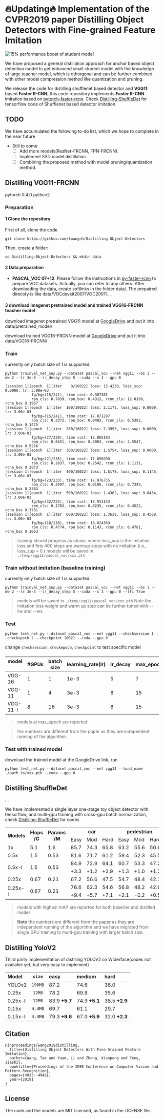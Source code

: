 # 🔥Updating🔥 Implementation of the CVPR2019 paper Distilling Object Detectors with Fine-grained Feature Imitation 


![15\% performance boost of student model](https://github.com/twangnh/Distilling-Object-Detectors/blob/master/image.png)

We have proposed a general distillation approach for anchor based object detection model to get enhanced small student model with the knowledge of large teacher model, which is othorgonal and can be further combined with other model compression method like quantization and pruning.

We release the code for distilling shufflenet based detector and **VGG11** based **Faster R-CNN**, this code repository implements **Faster R-CNN** imitation based on [pytorch-faster-rcnn](https://github.com/jwyang/faster-rcnn.pytorch). Check [Distilling-ShuffleDet](https://github.com/twangnh/Distilling-Object-Detectors-Shuffledet) for tensorflow code of Shufflenet based detector imitation.

## TODO
We have accumulated the following to-do list, which we hope to complete in the near future
- Still to come:
  * [ ] Add more models(ResNet-FRCNN, FPN-FRCNN).
  * [ ] Implement SSD model distillation.
  * [ ] Combining the proposed method with model pruning/quantization method.

## Distilling VGG11-FRCNN
pytorch 0.4.0 python2

### Preparation

#### 1 Clone the repository
First of all, clone the code
```
git clone https://github.com/twangnh/Distilling-Object-Detectors
```

Then, create a folder:
```
cd Distilling-Object-Detectors && mkdir data
```
#### 2 Data preparation

* **PASCAL_VOC 07+12**: Please follow the instructions in [py-faster-rcnn](https://github.com/rbgirshick/py-faster-rcnn#beyond-the-demo-installation-for-training-and-testing-models) to prepare VOC datasets. Actually, you can refer to any others. After downloading the data, create softlinks in the folder data/. The prepaired direcoty is like data/VOCdevkit2007/VOC2007/...

#### 3 download imagenet pretrained model and trained VGG16-FRCNN teacher model
download imagenet pretrained VGG11 model at [GoogleDrive](https://drive.google.com/file/d/13Kvewg9FFg4EgIpRZeZPtIUllDiaE7aY/view?usp=sharing) and put it into data/pretrained_model/

download trained VGG16-FRCNN model at [GoogleDrive](https://drive.google.com/file/d/1RB8wP0Pf7bMv_iArYomVOfq1ikTsaA2O/view?usp=sharing)
and put it into data/VGG16-FRCNN/


### Train
currently only batch size of 1 is supported
```
python trainval_net_sup.py --dataset pascal_voc --net vgg11 --bs 1 --nw 2 --lr 3e-3 --lr_decay_step 5 --cuda --s 1 --gpu 0
```

```
[session 1][epoch  1][iter    0/10022] loss: 13.4238, loss_sup: 0.0000, lr: 3.00e-03
			fg/bg=(15/241), time cost: 0.307381
			rpn_cls: 0.7839, rpn_box: 0.4312, rcnn_cls: 12.0130, rcnn_box 0.1957 
[session 1][epoch  1][iter  100/10022] loss: 2.1172, loss_sup: 0.0000, lr: 3.00e-03
			fg/bg=(15/241), time cost: 17.871297
			rpn_cls: 0.2372, rpn_box: 0.0492, rcnn_cls: 0.5382, rcnn_box 0.1475 
[session 1][epoch  1][iter  200/10022] loss: 2.3993, loss_sup: 0.0000, lr: 3.00e-03
			fg/bg=(27/229), time cost: 17.885193
			rpn_cls: 0.0451, rpn_box: 0.3003, rcnn_cls: 2.5547, rcnn_box 0.5216 
[session 1][epoch  1][iter  300/10022] loss: 1.6754, loss_sup: 0.0000, lr: 3.00e-03
			fg/bg=(21/235), time cost: 17.856990
			rpn_cls: 0.2837, rpn_box: 0.2542, rcnn_cls: 1.1131, rcnn_box 0.2073 
[session 1][epoch  1][iter  400/10022] loss: 1.6178, loss_sup: 0.1145, lr: 3.00e-03
			fg/bg=(23/233), time cost: 17.976755
			rpn_cls: 0.3597, rpn_box: 0.0106, rcnn_cls: 0.7343, rcnn_box 0.2363 
[session 1][epoch  1][iter  500/10022] loss: 1.4362, loss_sup: 9.6434, lr: 3.00e-03
			fg/bg=(32/224), time cost: 17.911143
			rpn_cls: 0.1783, rpn_box: 0.0235, rcnn_cls: 0.4522, rcnn_box 0.3731 
[session 1][epoch  1][iter  600/10022] loss: 1.3638, loss_sup: 8.4568, lr: 3.00e-03
			fg/bg=(18/238), time cost: 18.024369
			rpn_cls: 0.4774, rpn_box: 0.1143, rcnn_cls: 0.4781, rcnn_box 0.1663 
```
>training should progress as above, where loss_sup is the imitation loss and firts 400 steps are warmup steps with no imitation (i.e., loss_sup = 0.)
>models will be saved in ```./temp/vgg11/pascal_voc/xxx.pth```

### Train without imitation (baseline training)
currently only batch size of 1 is supported
```
python trainval_net_sup.py --dataset pascal_voc --net vgg11 --bs 1 --nw 2 --lr 3e-3 --lr_decay_step 5 --cuda --s 1 --gpu 0 --tfi True
```
>models will be saved in ```./temp/vgg11/pascal_voc/xxx.pth```
>Note the imitation loss weight and warm up step can be further tuned with --ilw and --ws

### Test
```
python test_net.py --dataset pascal_voc --net vgg11 --checksession 1 --checkepoch 2 --checkpoint 10021 --cuda --gpu 0
```
change ```checksession```, ```checkepoch```, ```checkpoint``` to test specific model

###
model    | #GPUs | batch size | learning_rate(lr) | lr_decay | max_epoch | mAP | ckpt
-------------|--------|---------|--------|-----|------|-----|----
VGG-16     | 1 | 1 | 1e-3 | 5   | 7   | 70.1 | [GoogleDrive](https://drive.google.com/file/d/1RB8wP0Pf7bMv_iArYomVOfq1ikTsaA2O/view?usp=sharing)
VGG-11     | 1 | 4 | 3e-3 | 8   | 15   | 59.6 | [GoogleDrive](https://drive.google.com/file/d/1dEsOcVxOmm8KTw3J3EwhPXeSABEP1TuN/view?usp=sharing)
VGG-11-I   | 8 | 16| 3e-3 | 8   | 15   | 67.6 **+8.0** | [GoogleDrive](https://drive.google.com/file/d/1mIzuAv_cMTvaSEVRCF8OhS11Em7b-onB/view?usp=sharing)
>models at max_epoch are reported

>the numbers are different from the paper as they are independent running of the algorithm.

### Test with trained model
download the trained model at the GoogleDrive link, run
```
python test_net.py --dataset pascal_voc --net vgg11 --load_name ./path_to/xxx.pth --cuda --gpu 0
```

## Distilling ShuffleDet
...

We have implemented a single layer one-stage toy object detector with tensorflow, and mutli-gpu training with cross-gpu batch normalization, check [Distilling-ShuffleDet](https://github.com/twangnh/Distilling-Object-Detectors-Shuffledet) for codes

<table class="tg">
  <tr>
    <th class="tg-k19b" rowspan="2">Models</th>
    <th class="tg-k19b" rowspan="2">Flops<br>/G</th>
    <th class="tg-gom2" rowspan="2">Params<br>/M</th>
    <th class="tg-gom2" colspan="3">car</th>
    <th class="tg-gom2" colspan="3">pedestrian</th>
    <th class="tg-gom2" colspan="3">cyclist</th>
    <th class="tg-gom2" rowspan="2">mAP</th>
    <th class="tg-gom2" rowspan="2">ckpt</th>
  </tr>
  <tr>
    <td class="tg-gom2">Easy</td>
    <td class="tg-gom2">Mod</td>
    <td class="tg-gom2">Hard</td>
    <td class="tg-gom2">Easy</td>
    <td class="tg-gom2">Mod</td>
    <td class="tg-gom2">Hard</td>
    <td class="tg-gom2">Easy</td>
    <td class="tg-gom2">Mod</td>
    <td class="tg-gom2">Hard</td>
  </tr>
  <tr>
    <td class="tg-k19b">1x</td>
    <td class="tg-k19b">5.1</td>
    <td class="tg-gom2">1.6</td>
    <td class="tg-gom2">85.7</td>
    <td class="tg-gom2">74.3</td>
    <td class="tg-gom2">65.8</td>
    <td class="tg-gom2">63.2</td>
    <td class="tg-gom2">55.6</td>
    <td class="tg-gom2">50.6</td>
    <td class="tg-gom2">69.7</td>
    <td class="tg-gom2">51.0</td>
    <td class="tg-gom2">49.1</td>
    <td class="tg-tzpo">62.8</td>
    <td class="tg-gom2"><a href="https://drive.google.com/file/d/1jTTeyA61ZPDgwrvHeelysTQLUSWbIOul/view?usp=sharing">GoogleDrive</a></td>
  </tr>
  <tr>
    <td class="tg-k19b">0.5x</td>
    <td class="tg-k19b">1.5</td>
    <td class="tg-gom2">0.53</td>
    <td class="tg-gom2">81.6</td>
    <td class="tg-gom2">71.7</td>
    <td class="tg-gom2">61.2</td>
    <td class="tg-gom2">59.4</td>
    <td class="tg-gom2">52.3</td>
    <td class="tg-gom2">45.5</td>
    <td class="tg-gom2">59.7</td>
    <td class="tg-gom2">43.5</td>
    <td class="tg-gom2">42.0</td>
    <td class="tg-tzpo">57.4</td>
    <td class="tg-gom2"><a href="https://drive.google.com/file/d/1SYWeyRLbeDIQZzETKy0oqONe5hvepWqK/view?usp=sharing">GoogleDrive</a></td>
  </tr>
  <tr>
    <td class="tg-k19b" rowspan="2">0.5x-I</td>
    <td class="tg-k19b" rowspan="2">1.5</td>
    <td class="tg-gom2" rowspan="2">0.53</td>
    <td class="tg-gom2">84.9</td>
    <td class="tg-gom2">72.9</td>
    <td class="tg-gom2">64.1</td>
    <td class="tg-gom2">60.7</td>
    <td class="tg-gom2">53.3</td>
    <td class="tg-gom2">47.2</td>
    <td class="tg-gom2">69.0</td>
    <td class="tg-gom2">46.2</td>
    <td class="tg-gom2">44.9</td>
    <td class="tg-tzpo">60.4</td>
    <td class="tg-gom2"><a href="https://drive.google.com/file/d/1TyU7b957pRkD5PGHgoPy6803XAK0oTK3/view?usp=sharing">GoogleDrive</a></td>
  </tr>
  <tr>
    <td class="tg-oesp">+3.3</td>
    <td class="tg-oesp">+1.2</td>
    <td class="tg-oesp">+2.9</td>
    <td class="tg-oesp">+1.3</td>
    <td class="tg-oesp">+1.0</td>
    <td class="tg-oesp">+1.7</td>
    <td class="tg-oesp">+9.3</td>
    <td class="tg-oesp">+2.7</td>
    <td class="tg-oesp">+2.9</td>
    <td class="tg-oesp">+3.0</td>
    <td class="tg-186s"></td>
  </tr>
  <tr>
    <td class="tg-k19b">0.25x</td>
    <td class="tg-k19b">0.67</td>
    <td class="tg-gom2">0.21</td>
    <td class="tg-gom2">67.2</td>
    <td class="tg-gom2">56.6</td>
    <td class="tg-gom2">47.5</td>
    <td class="tg-gom2">54.7</td>
    <td class="tg-gom2">48.4</td>
    <td class="tg-gom2">42.1</td>
    <td class="tg-gom2">49.1</td>
    <td class="tg-gom2">33.3</td>
    <td class="tg-gom2">32.9</td>
    <td class="tg-gom2">48.0</td>
    <td class="tg-gom2"><a href="https://drive.google.com/file/d/1NLTUI7nJx6-6BjncxUx0nJ9vX5FqcS_C/view?usp=sharing">GoogleDrive</a></td>
  </tr>
  <tr>
    <td class="tg-k19b" rowspan="2">0.25x-I</td>
    <td class="tg-k19b" rowspan="2">0.67</td>
    <td class="tg-gom2" rowspan="2">0.21</td>
    <td class="tg-gom2">76.6</td>
    <td class="tg-gom2">62.3</td>
    <td class="tg-gom2">54.6</td>
    <td class="tg-gom2">56.8</td>
    <td class="tg-gom2">48.2</td>
    <td class="tg-gom2">42.6</td>
    <td class="tg-gom2">56.6</td>
    <td class="tg-gom2">37.3</td>
    <td class="tg-gom2">36.5</td>
    <td class="tg-gom2">52.4</td>
    <td class="tg-gom2"><a href="https://drive.google.com/file/d/18J350FX3MSTG5pgvXDXPfuvx0xxbDl1V/view?usp=sharing">GoogleDrive</a></td>
  </tr>
  <tr>
    <td class="tg-186s">+9.4</td>
    <td class="tg-186s">+5.7</td>
    <td class="tg-186s">+7.1</td>
    <td class="tg-186s">+2.1</td>
    <td class="tg-186s">-0.2</td>
    <td class="tg-186s">+0.5</td>
    <td class="tg-186s">+7.5</td>
    <td class="tg-186s">+4.0</td>
    <td class="tg-186s">+3.6</td>
    <td class="tg-186s">+4.4</td>
    <td class="tg-186s"></td>
  </tr>
</table>

>models with highest mAP are reported for both baseline and distilled model

>**Note** the numbers are different from the paper as they are independent running of the algorithm and we have migrated from single GPU training to multi-gpu training with larger batch size.

## Distilling YoloV2

Third party implementation of distilling YOLOV2 on Widerface(codes not available yet, but very easy to implement)

Model   | `size` | easy | medium | hard |
:-------|:----:|:----|:----|:----
YOLOv2  | `190MB` | 87.2 | 74.6 | 36.0 |
0.25x   | `12MB`  | 78.2 | 69.8 | 35.6 |
0.25x-I | `12MB`  | 83.9 **+5.7** | 74.9 **+5.1** | 38.5 **+2.9** |
0.15x   | `4.4MB` | 69.7 | 61.1 | 29.7 |
0.15x-I | `4.4MB` | 79.3 **+9.6** | 67.0 **+5.9** | 32.0 **+2.3** |

## Citation
```
@inproceedings{wang2019distilling,
  title={Distilling Object Detectors With Fine-Grained Feature Imitation},
  author={Wang, Tao and Yuan, Li and Zhang, Xiaopeng and Feng, Jiashi},
  booktitle={Proceedings of the IEEE Conference on Computer Vision and Pattern Recognition},
  pages={4933--4942},
  year={2019}
}
```
## License
The code and the models are MIT licensed, as found in the LICENSE file.
